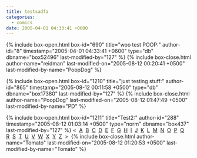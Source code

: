 ```yaml
---
title: testsadfa
categories:
  - comics
date: 2005-04-01 04:33:41 +0600
---
```

{% include box-open.html box-id="690" title="woo test POOP:" author-id="8" timestamp="2005-04-01 04:33:41 +0600" type="db" dbname="box52496" last-modified-by="127" %}
<navigator display="no" /><displaytor mode="list" />
{% include box-close.html author-name="reidman" last-modified-on="2005-08-12 00:20:41 +0500" last-modified-by-name="PoopDog" %}

{% include box-open.html box-id="1210" title="just testing stuff:" author-id="865" timestamp="2005-08-12 00:11:58 +0500" type="db" dbname="box17380" last-modified-by="127" %}
<navigator /><displaytor mode="thumbnail" />
{% include box-close.html author-name="PoopDog" last-modified-on="2005-08-12 01:47:49 +0500" last-modified-by-name="PD" %}

{% include box-open.html box-id="1211" title="Test2:" author-id="288" timestamp="2005-08-12 01:03:14 +0500" type="norm" dbname="box437" last-modified-by="127" %}
&lt;&nbsp;
<a href="/comics/galleries.php?ret=nothing&box47622FirstLetterA">A</a>&nbsp;
<a href="/comics/galleries.php?ret=nothing&box47622FirstLetterB">B</a>&nbsp;
<a href="/comics/galleries.php?ret=nothing&box47622FirstLetter=C">C</a>&nbsp;
<a href="/comics/galleries.php?ret=nothing&box47622FirstLetter=D">D</a>&nbsp;
<a href="/comics/galleries.php?ret=nothing&box47622FirstLetter=E">E</a>&nbsp;
<a href="/comics/galleries.php?ret=nothing&box47622FirstLetter=F">F</a>&nbsp;
<a href="/comics/galleries.php?ret=nothing&box47622FirstLetter=G">G</a>&nbsp;
<a href="/comics/galleries.php?ret=nothing&box47622FirstLetter=H">H</a>&nbsp;
<a href="/comics/galleries.php?ret=nothing&box47622FirstLetter=I">I</a>&nbsp;
<a href="/comics/galleries.php?ret=nothing&box47622FirstLetter=J">J</a>&nbsp;
<a href="/comics/galleries.php?ret=nothing&box47622FirstLetter=K">K</a>&nbsp;
<a href="/comics/galleries.php?ret=nothing&box47622FirstLetter=L">L</a>&nbsp;
<a href="/comics/galleries.php?ret=nothing&box47622FirstLetter=M">M</a>&nbsp;
<a href="/comics/galleries.php?ret=nothing&box47622FirstLetter=N">N</a>&nbsp;
<a href="/comics/galleries.php?ret=nothing&box47622FirstLetter=O">O</a>&nbsp;
<a href="/comics/galleries.php?ret=nothing&box47622FirstLetter=P">P</a>&nbsp;
<a href="/comics/galleries.php?ret=nothing&box47622FirstLetter=Q">Q</a>&nbsp;
<a href="/comics/galleries.php?ret=nothing&box47622FirstLetter=R">R</a>&nbsp;
<a href="/comics/galleries.php?ret=nothing&box47622FirstLetter=S">S</a>&nbsp;
<a href="/comics/galleries.php?ret=nothing&box47622FirstLetter=T">T</a>&nbsp;
<a href="/comics/galleries.php?ret=nothing&box47622FirstLetter=U">U</a>&nbsp;
<a href="/comics/galleries.php?ret=nothing&box47622FirstLetter=V">V</a>&nbsp;
<a href="/comics/galleries.php?ret=nothing&box47622FirstLetter=W">W</a>&nbsp;
<a href="/comics/galleries.php?ret=nothing&box47622FirstLetter=X">X</a>&nbsp;
<a href="/comics/galleries.php?ret=nothing&box47622FirstLetter=Y">Y</a>&nbsp;
<a href="/comics/galleries.php?ret=nothing&box47622FirstLetter=Z">Z</a>&nbsp;
&gt;&nbsp;
{% include box-close.html author-name="Tomato" last-modified-on="2005-08-12 01:20:53 +0500" last-modified-by-name="Tomato" %}

